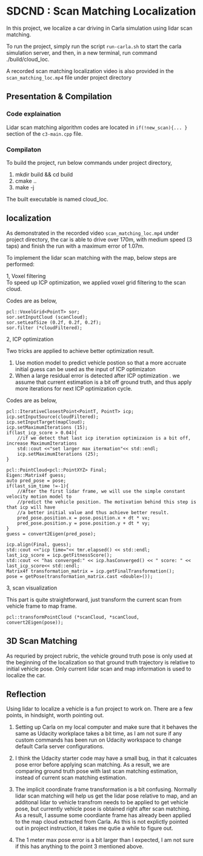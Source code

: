 
# SDCND : Scan Matching Localization


In this project, we localize a car driving in Carla simulation using lidar scan matching.


To run the project, simply run the script `run-carla.sh` to start the carla simulation server, and then, in a new terminal,  run command ./build/cloud_loc.

A recorded scan matching localization video is also provided in the `scan_matching_loc.mp4` file under project directory


## Presentation & Compilation

### Code explaination

Lidar scan matching algorithm codes are located in `if(!new_scan){... }` section of the `c3-main.cpp` file.

### Compilaton
To build the project, run below commands under project directory,
1. mkdir build && cd build
2. cmake ..
3. make -j

The built executable is named cloud_loc.

## localization

As demonstrated in the recorded video `scan_matching_loc.mp4` under project directory, the car is able to drive over 170m, with medium speed (3 taps) and finish the run with a maximum error of 1.07m.

To implement the lidar scan matching with the map, below steps are performed:

1, Voxel filtering  
To speed up ICP optimization, we applied voxel grid filtering to the scan cloud.   

Codes are as below,  

```
pcl::VoxelGrid<PointT> sor;
sor.setInputCloud (scanCloud);
sor.setLeafSize (0.2f, 0.2f, 0.2f);
sor.filter (*cloudFiltered);
```
2, ICP optimization   

Two tricks are applied to achieve better optimization result.    

1) Use motion model to predict vehicle postion so that a more accruate initial guess can be used as the input of ICP optimizaton   
2) When a large residual error is detected after ICP optimization . we assume that current estimation is a bit off ground truth, and thus apply more iterations for next ICP optimization cycle.   

Codes are as below,   

```
pcl::IterativeClosestPoint<PointT, PointT> icp;
icp.setInputSource(cloudFiltered);
icp.setInputTarget(mapCloud);
icp.setMaximumIterations (15);
if(last_icp_score > 0.04){
	//if we detect that last icp iteration optimizaion is a bit off, increase MaximumIterations
	std::cout <<"set larger max itermation"<< std::endl;
	icp.setMaximumIterations (25);
}

pcl::PointCloud<pcl::PointXYZ> Final;
Eigen::Matrix4f guess;
auto pred_pose = pose;
if(last_sim_time !=-1){
	//After the first lidar frame, we will use the simple constant velocity motion model to
	//predict the vehicle position. The motivation behind this step is that icp will have
	//a better initial value and thus achieve better result.
	pred_pose.position.x = pose.position.x + dt * vx;
	pred_pose.position.y = pose.position.y + dt * vy;
}
guess = convert2Eigen(pred_pose);

icp.align(Final, guess);
std::cout <<"icp time="<< tmr.elapsed() << std::endl;
last_icp_score = icp.getFitnessScore();
std::cout << "has converged:" << icp.hasConverged() << " score: " << last_icp_score<< std::endl;
Matrix4f transformation_matrix = icp.getFinalTransformation();
pose = getPose(transformation_matrix.cast <double>());
```

3, scan visualization

This part is quite straightforward, just transform the current scan from vehicle frame to map frame.

```
pcl::transformPointCloud (*scanCloud, *scanCloud, convert2Eigen(pose));
```

## 3D Scan Matching

As requried by project rubric, the vehicle ground truth pose is only used at the beginning of the localization so that ground truth trajectory is relative to initial vehicle pose. Only current lidar scan and map information is used to localize the car.


## Reflection

Using lidar to localize a vehicle is a fun project to work on. There are a few points, in hindsight, worth pointing out.

1. Setting up Carla on my local computer and make sure that it behaves the same as Udacity workplace takes a bit time, as I am not sure if any custom commands has been run on Udacity workspace to change default Carla server configurations.  
2. I think the Udacity starter code may have a small bug, in that it calcuates pose error before applying scan matching. As a result, we are comparing ground truth pose with last scan matching estimation, instead of current scan matching estimation.  
3. The implicit coordinate frame transformation is a bit confusing. Normally lidar scan matching will help us get the lidar pose relative to map, and an additonal lidar to vehicle transfrom needs to be applied to get vehicle pose, but currently vehicle pose is obtained right after scan matching. As a result, I assume some coordiante frame has already been applied to the map cloud extracted from Carla. As this is not explictly pointed out in project instruction, it takes me qutie a while to figure out.  

4. The 1 meter max pose error is a bit larger than I expected, I am not sure if this has anything to the point 3 mentioned above.  





